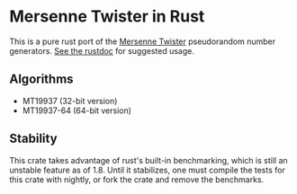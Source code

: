 # Mersenne Twister in Rust

This is a pure rust port of the
[Mersenne Twister](http://www.math.sci.hiroshima-u.ac.jp/~m-mat/MT/emt.html)
pseudorandom number generators. [See the rustdoc][doc] for suggested usage.

[doc]: https://dcrewi.github.io/rust-mersenne-twister/doc/0.3/mersenne_twister/index.html

## Algorithms

- MT19937 (32-bit version)
- MT19937-64 (64-bit version)

## Stability

This crate takes advantage of rust's built-in benchmarking, which is
still an unstable feature as of 1.8. Until it stabilizes, one must
compile the tests for this crate with nightly, or fork the crate and
remove the benchmarks.
